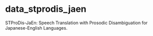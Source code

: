 # data_stprodis_jaen
STProDis-JaEn: Speech Translation with Prosodic Disambiguation for Japanese-English Languages.
